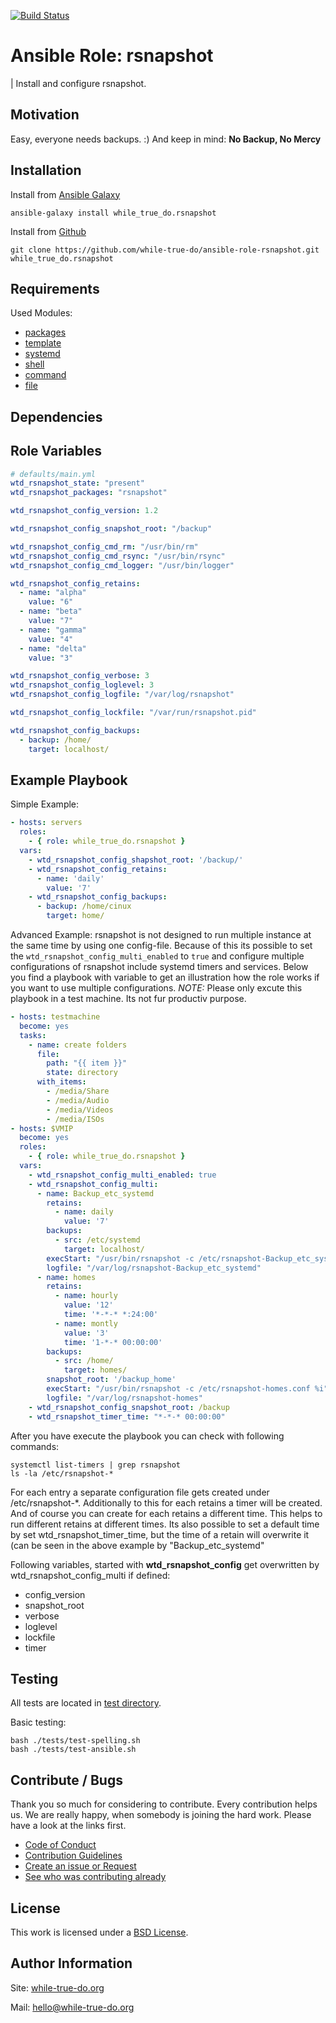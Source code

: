 [![Build Status](https://travis-ci.org/while-true-do/ansible-role-rsnapshot.svg?branch=master)](https://travis-ci.org/while-true-do/ansible-role-rsnapshot)

# Ansible Role: rsnapshot
| Install and configure rsnapshot.

## Motivation

Easy, everyone needs backups. :)
And keep in mind:
**No Backup, No Mercy**

## Installation

Install from [Ansible Galaxy](https://galaxy.ansible.com/while_true_do/rsnapshot)

```
ansible-galaxy install while_true_do.rsnapshot
```

Install from [Github](https://github.com/while-true-do/ansible-role-rsnapshot)

```
git clone https://github.com/while-true-do/ansible-role-rsnapshot.git while_true_do.rsnapshot
```

## Requirements

Used Modules:

-   [packages](http://docs.ansible.com/ansible/latest/package_module.html)
-   [template](http://docs.ansible.com/ansible/latest/template_module.html)
-   [systemd](https://docs.ansible.com/ansible/latest/systemd_module.html)
-   [shell](https://docs.ansible.com/ansible/latest/shell_module.html)
-   [command](https://docs.ansible.com/ansible/latest/command_module.html)
-   [file](https://docs.ansible.com/ansible/latest/file_module.html)

## Dependencies

<!--
Describe, if other roles are needed and link them here.
You also have to put the dependencies in the requirements.yml.

```
ansible-galaxy install -r requirements.yml
```

If nothing is needed, please write "None."
-->

## Role Variables

<!--
The variable files should explain itself and pasted/linked here.
Explanation should be done **in** the files, if needed.
-->

```yaml
# defaults/main.yml
wtd_rsnapshot_state: "present"
wtd_rsnapshot_packages: "rsnapshot"

wtd_rsnapshot_config_version: 1.2

wtd_rsnapshot_config_snapshot_root: "/backup"

wtd_rsnapshot_config_cmd_rm: "/usr/bin/rm"
wtd_rsnapshot_config_cmd_rsync: "/usr/bin/rsync"
wtd_rsnapshot_config_cmd_logger: "/usr/bin/logger"

wtd_rsnapshot_config_retains:
  - name: "alpha"
    value: "6"
  - name: "beta"
    value: "7"
  - name: "gamma"
    value: "4"
  - name: "delta"
    value: "3"

wtd_rsnapshot_config_verbose: 3
wtd_rsnapshot_config_loglevel: 3
wtd_rsnapshot_config_logfile: "/var/log/rsnapshot"

wtd_rsnapshot_config_lockfile: "/var/run/rsnapshot.pid"

wtd_rsnapshot_config_backups:
  - backup: /home/
    target: localhost/
```

## Example Playbook

Simple Example:

```yaml
- hosts: servers
  roles:
    - { role: while_true_do.rsnapshot }
  vars:
    - wtd_rsnapshot_config_shapshot_root: '/backup/'
    - wtd_rsnapshot_config_retains:
      - name: 'daily'
        value: '7'
    - wtd_rsnapshot_config_backups:
      - backup: /home/cinux
        target: home/
```

Advanced Example:
rsnapshot is not designed to run multiple instance at the same time by using one config-file.
Because of this its possible to set the `wtd_rsnapshot_config_multi_enabled` to `true` and configure multiple configurations of rsnapshot include systemd timers and services.
Below you find a playbook with variable to get an illustration how the role works if you want to use multiple configurations.
*NOTE:* Please only excute this playbook in a test machine. Its not fur productiv purpose.

```yaml
- hosts: testmachine
  become: yes
  tasks:
    - name: create folders
      file:
        path: "{{ item }}"
        state: directory
      with_items:
        - /media/Share
        - /media/Audio
        - /media/Videos
        - /media/ISOs
- hosts: $VMIP
  become: yes
  roles:
    - { role: while_true_do.rsnapshot }
  vars:
    - wtd_rsnapshot_config_multi_enabled: true
    - wtd_rsnapshot_config_multi:
      - name: Backup_etc_systemd
        retains:
          - name: daily
            value: '7'
        backups:
          - src: /etc/systemd
            target: localhost/
        execStart: "/usr/bin/rsnapshot -c /etc/rsnapshot-Backup_etc_systemd.conf %i"
        logfile: "/var/log/rsnapshot-Backup_etc_systemd"
      - name: homes
        retains:
          - name: hourly
            value: '12'
            time: '*-*-* *:24:00'
          - name: montly
            value: '3'
            time: '1-*-* 00:00:00'
        backups:
          - src: /home/
            target: homes/
        snapshot_root: '/backup_home'
        execStart: "/usr/bin/rsnapshot -c /etc/rsnapshot-homes.conf %i"
        logfile: "/var/log/rsnapshot-homes"
    - wtd_rsnapshot_config_snapshot_root: /backup
    - wtd_rsnapshot_timer_time: "*-*-* 00:00:00"
```

After you have execute the playbook you can check with following commands:
```
systemctl list-timers | grep rsnapshot
ls -la /etc/rsnapshot-*
```

For each entry a separate configuration file gets created under /etc/rsnapshot-*.
Additionally to this for each retains a timer will be created. And of course you can create for each retains a different time. This helps to run different retains at different times. Its also possible to set a default time by set wtd_rsnapshot_timer_time, but the time of a retain will overwrite it (can be seen in the above example by "Backup_etc_systemd"


Following variables, started with __wtd_rsnapshot_config__ get overwritten by wtd_rsnapshot_config_multi if defined:
- config_version
- snapshot_root
- verbose
- loglevel
- lockfile
- timer


## Testing

All tests are located in [test directory](./tests/).

Basic testing:

```
bash ./tests/test-spelling.sh
bash ./tests/test-ansible.sh
```

## Contribute / Bugs

Thank you so much for considering to contribute. Every contribution helps us.
We are really happy, when somebody is joining the hard work. Please have a look
at the links first.

-   [Code of Conduct](./docs/CODE_OF_CONDUCT.md)
-   [Contribution Guidelines](./docs/CONTRIBUTING.md)
-   [Create an issue or Request](https://github.com/while-true-do/ansible-role-rsnapshot/issues)
-   [See who was contributing already](https://github.com/while-true-do/ansible-role-rsnapshot/graphs/contributors)

## License

This work is licensed under a [BSD License](https://opensource.org/licenses/BSD-3-Clause).

## Author Information

Site: [while-true-do.org](https://while-true-do.org)

Mail: [hello@while-true-do.org](mailto:hello@while-true-do.org)
